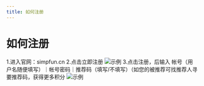 ```yaml
---
title: 如何注册
---
```


# 如何注册
1.进入官网：simpfun.cn
2.点击立即注册
![示例](https://raw.githubusercontent.com/ZengXiaoPi/Simpfun_Wiki/main/static/img/Register-1.jpeg)
3.点击注册，后输入 帐号（用户名随便填写）｜帐号密码｜推荐码（填写/不填写）（如您的被推荐可找推荐人寻要推荐码，获得更多积分
![示例](https://raw.githubusercontent.com/ZengXiaoPi/Simpfun_Wiki/main/static/img/Register-2.jpeg)
